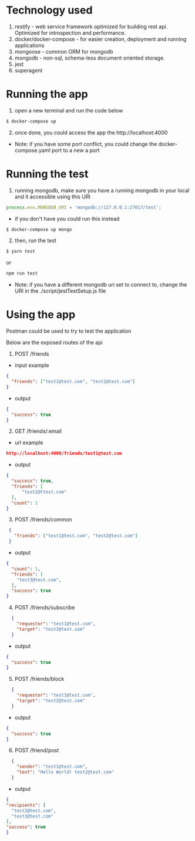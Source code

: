 # Technology used
1. restify - web service framework optimized for building rest api. Optimized for introspection and performance.
2. docker/docker-compose - for easier creation, deployment and running applications
3. mongoose - common ORM for mongodb
4. mongodb - non-sql, schema-less document oriented storage.
5. jest 
6. superagent

# Running the app
1. open a new terminal and run the code below
```bash
$ docker-compose up
```
2. once done, you could access the app the http://localhost:4000
- Note: if you have some port conflict, you could change the docker-compose.yaml port to a new a port

# Running the test
1. running mongodb, make sure you have a running mongodb in your local and it accessible using this URI
```javascript
process.env.MONGODB_URI = 'mongodb://127.0.0.1:27017/test';
```
- if you don't have you could run this instead
```bash
$ docker-compose up mongo
```
2. then, run the test
```bash
$ yarn test
```
or
```bash
npm run test
```
- Note: if you have a different mongodb uri set to connect to, change the URI in the ./script/jestTestSetup.js file

# Using the app
Postman could be used to try to test the application

Below are the exposed routes of the api
1. POST /friends
  - input example
  ```json
  {
    "friends": ["test1@test.com", "test2@test.com"]
  }
  ```
  - output
  ```json
  {
    "success": true
  }
  ```
2. GET /friends/:email
 - url example
  ```json
  http://localhost:4000/friends/test1@test.com
  ```
  - output
  ```json
 {
    "success": true,
    "friends": [
        "test2@ttest.com"
    ],
    "count": 1
}
  ```

3. POST /friends/common
 ```json
  {
    "friends": ["test1@test.com", "test2@test.com"]
  }
  ```
  - output
  ```json
  {
    "count": 1,
    "friends": [
      "test3@test.com",
    ],
    "success": true
  }
  ```

4. POST /friends/subscribe
```json
  {
    "requestor": "test1@test.com", 
    "target": "test2@test.com"
  }
  ```
  - output
  ```json
  {
    "success": true
  }
  ```

5. POST /friends/block
```json
  {
    "requestor": "test1@test.com", 
    "target": "test2@test.com"
  }
  ```
  - output
  ```json
  {
    "success": true
  }
  ```
6. POST /friend/post
```json
  {
    "sender": "test1@test.com", 
    "text": "Hello World! test2@test.com"
  }
  ```
  - output
  ```json
  {
  "recipients": [
    "test2@test.com",
    "test3@test.com"
  ],
  "success": true
}
  ```
